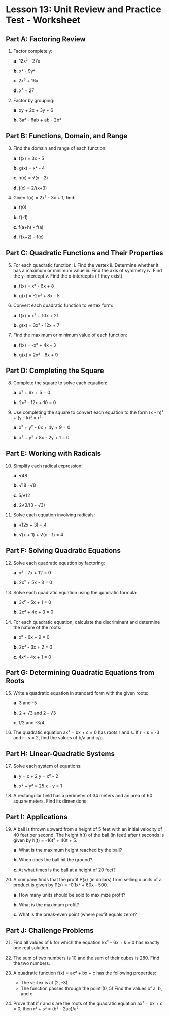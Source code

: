 # Lesson 13: Unit Review and Practice Test - Worksheet

## Part A: Factoring Review

1. Factor completely:
   
   𝗮. 12x² - 27x
   
   𝗯. x² - 9y²
   
   𝗰. 2x³ + 16x
   
   𝗱. x³ + 27

2. Factor by grouping:
   
   𝗮. xy + 2x + 3y + 6
   
   𝗯. 3a² - 6ab + ab - 2b²

## Part B: Functions, Domain, and Range

3. Find the domain and range of each function:
   
   𝗮. f(x) = 3x - 5
   
   𝗯. g(x) = x² - 4
   
   𝗰. h(x) = √(x - 2)
   
   𝗱. j(x) = 2/(x+3)

4. Given f(x) = 2x² - 3x + 1, find:
   
   𝗮. f(0)
   
   𝗯. f(-1)
   
   𝗰. f(a+h) - f(a)
   
   𝗱. f(x+2) - f(x)

## Part C: Quadratic Functions and Their Properties

5. For each quadratic function:
   i. Find the vertex
   ii. Determine whether it has a maximum or minimum value
   iii. Find the axis of symmetry
   iv. Find the y-intercept
   v. Find the x-intercepts (if they exist)
   
   𝗮. f(x) = x² - 6x + 8
   
   𝗯. g(x) = -2x² + 8x - 5

6. Convert each quadratic function to vertex form:
   
   𝗮. f(x) = x² + 10x + 21
   
   𝗯. g(x) = 3x² - 12x + 7

7. Find the maximum or minimum value of each function:
   
   𝗮. f(x) = -x² + 4x - 3
   
   𝗯. g(x) = 2x² - 8x + 9

## Part D: Completing the Square

8. Complete the square to solve each equation:
   
   𝗮. x² + 6x + 5 = 0
   
   𝗯. 2x² - 12x + 10 = 0

9. Use completing the square to convert each equation to the form (x - h)² + (y - k)² = r²:
   
   𝗮. x² + y² - 6x + 4y + 9 = 0
   
   𝗯. x² + y² + 8x - 2y + 1 = 0

## Part E: Working with Radicals

10. Simplify each radical expression:
    
    𝗮. √48
    
    𝗯. √18 · √8
    
    𝗰. 5/√12
    
    𝗱. 2√3/(3 - √3)

11. Solve each equation involving radicals:
    
    𝗮. √(2x + 3) = 4
    
    𝗯. √(x + 1) + √(x - 1) = 4

## Part F: Solving Quadratic Equations

12. Solve each quadratic equation by factoring:
    
    𝗮. x² - 7x + 12 = 0
    
    𝗯. 2x² + 5x - 3 = 0

13. Solve each quadratic equation using the quadratic formula:
    
    𝗮. 3x² - 5x + 1 = 0
    
    𝗯. 2x² + 4x + 3 = 0

14. For each quadratic equation, calculate the discriminant and determine the nature of the roots:
    
    𝗮. x² - 6x + 9 = 0
    
    𝗯. 2x² - 3x + 2 = 0
    
    𝗰. 4x² - 4x + 1 = 0

## Part G: Determining Quadratic Equations from Roots

15. Write a quadratic equation in standard form with the given roots:
    
    𝗮. 3 and -5
    
    𝗯. 2 + √3 and 2 - √3
    
    𝗰. 1/2 and -3/4

16. The quadratic equation ax² + bx + c = 0 has roots r and s. If r + s = -3 and r · s = 2, find the values of b/a and c/a.

## Part H: Linear-Quadratic Systems

17. Solve each system of equations:
    
    𝗮. y = x + 2
       y = x² - 2
    
    𝗯. x² + y² = 25
       x - y = 1

18. A rectangular field has a perimeter of 34 meters and an area of 60 square meters. Find its dimensions.

## Part I: Applications

19. A ball is thrown upward from a height of 5 feet with an initial velocity of 40 feet per second. The height h(t) of the ball (in feet) after t seconds is given by h(t) = -16t² + 40t + 5.
    
    𝗮. What is the maximum height reached by the ball?
    
    𝗯. When does the ball hit the ground?
    
    𝗰. At what times is the ball at a height of 20 feet?

20. A company finds that the profit P(x) (in dollars) from selling x units of a product is given by P(x) = -0.1x² + 60x - 500.
    
    𝗮. How many units should be sold to maximize profit?
    
    𝗯. What is the maximum profit?
    
    𝗰. What is the break-even point (where profit equals zero)?

## Part J: Challenge Problems

21. Find all values of k for which the equation kx² - 6x + k = 0 has exactly one real solution.

22. The sum of two numbers is 10 and the sum of their cubes is 280. Find the two numbers.

23. A quadratic function f(x) = ax² + bx + c has the following properties:
    - The vertex is at (2, -3)
    - The function passes through the point (0, 5)
    Find the values of a, b, and c.

24. Prove that if r and s are the roots of the quadratic equation ax² + bx + c = 0, then r² + s² = (b² - 2ac)/a².
